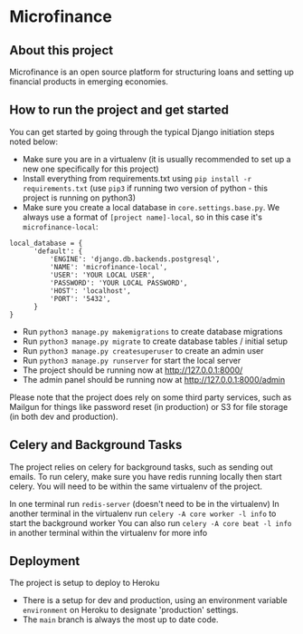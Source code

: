# Microfinance

## About this project

Microfinance is an open source platform for structuring loans and setting up financial products in emerging economies. 


## How to run the project and get started

You can get started by going through the typical Django initiation steps noted below:

- Make sure you are in a virtualenv (it is usually recommended to set up a new one specifically for this project)
- Install everything from requirements.txt using ```pip install -r requirements.txt``` (use `pip3` if running two version of python - this project is running on python3)
- Make sure you create a local database in ```core.settings.base.py```. We always use a format of ```[project name]-local```, so in this case it's ```microfinance-local```:
```
local_database = {
      'default': {
          'ENGINE': 'django.db.backends.postgresql',
          'NAME': 'microfinance-local',
          'USER': 'YOUR LOCAL USER',
          'PASSWORD': 'YOUR LOCAL PASSWORD',
          'HOST': 'localhost',
          'PORT': '5432',
      }
}
```
- Run ```python3 manage.py makemigrations``` to create database migrations
- Run ```python3 manage.py migrate``` to create database tables / initial setup
- Run ```python3 manage.py createsuperuser``` to create an admin user
- Run ```python3 manage.py runserver``` for start the local server
- The project should be running now at http://127.0.0.1:8000/
- The admin panel should be running now at http://127.0.0.1:8000/admin

Please note that the project does rely on some third party services, such as Mailgun for things like password reset (in production) or S3 for file storage (in both dev and production).

## Celery and Background Tasks

The project relies on celery for background tasks, such as sending out emails. To run celery, make sure you have redis running locally then start celery. You will need to be within the same virtualenv of the project.

In one terminal run ```redis-server``` (doesn't need to be in the virtualenv)
In another terminal in the virtualenv run ```celery -A core worker -l info``` to start the background worker
You can also run ```celery -A core beat -l info``` in another terminal within the virtualenv for more info


## Deployment

The project is setup to deploy to Heroku

- There is a setup for dev and production, using an environment variable `environment` on Heroku to designate 'production' settings.
- The `main` branch is always the most up to date code.

